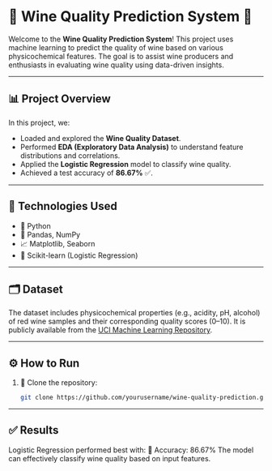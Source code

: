 # 🍷 Wine Quality Prediction System 🧪

Welcome to the **Wine Quality Prediction System**! This project uses machine learning to predict the quality of wine based on various physicochemical features. The goal is to assist wine producers and enthusiasts in evaluating wine quality using data-driven insights.

---

## 📊 Project Overview

In this project, we:
- Loaded and explored the **Wine Quality Dataset**.
- Performed **EDA (Exploratory Data Analysis)** to understand feature distributions and correlations.
- Applied the **Logistic Regression** model to classify wine quality.
- Achieved a test accuracy of **86.67%** ✅.

---

## 🧠 Technologies Used

- 🐍 Python  
- 📘 Pandas, NumPy  
- 📈 Matplotlib, Seaborn  
- 🤖 Scikit-learn (Logistic Regression)

---

## 🗂️ Dataset

The dataset includes physicochemical properties (e.g., acidity, pH, alcohol) of red wine samples and their corresponding quality scores (0–10). It is publicly available from the [UCI Machine Learning Repository](https://archive.ics.uci.edu/ml/datasets/wine+quality).

---

## ⚙️ How to Run

1. 🔽 Clone the repository:
   ```bash
   git clone https://github.com/yourusername/wine-quality-prediction.git

---
## ✅ Results

Logistic Regression performed best with:
🎯 Accuracy: 86.67%
The model can effectively classify wine quality based on input features.
